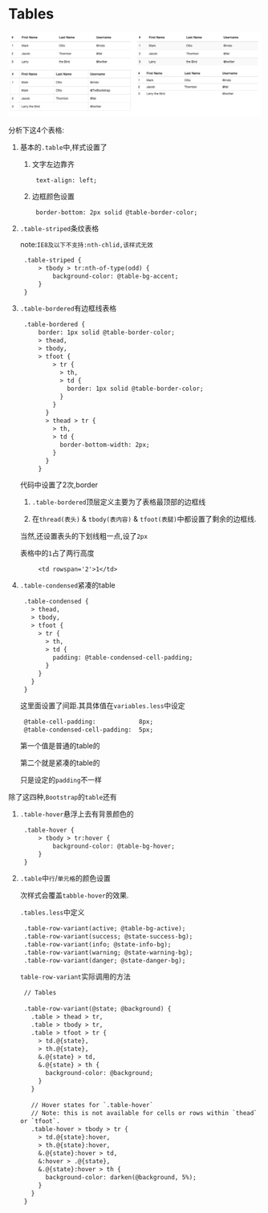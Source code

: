 # Tables

![Tables效果](QQ20151216-2.png)

分析下这4个表格:

1. 基本的`.table`中,样式设置了

    1. 文字左边靠齐

            text-align: left;
        
    2. 边框颜色设置        

            border-bottom: 2px solid @table-border-color;
         
2. `.table-striped`条纹表格

    note:`IE8及以下不支持:nth-chlid,该样式无效`

        .table-striped {
            > tbody > tr:nth-of-type(odd) {
                background-color: @table-bg-accent;
            }
        }
3. `.table-bordered`有边框线表格

        .table-bordered {
            border: 1px solid @table-border-color;
            > thead,
            > tbody,
            > tfoot {
                > tr {
                  > th,
                  > td {
                    border: 1px solid @table-border-color;
                  }
                }
              }
              > thead > tr {
                > th,
                > td {
                  border-bottom-width: 2px;
                }
              }
            }
     代码中设置了2次,border
    
    1. `.table-bordered`顶层定义主要为了表格最顶部的边框线
    
    2. 在`thread(表头)` & `tbody(表内容)` & `tfoot(表腿)`中都设置了剩余的边框线.
    
    当然,还设置表头的下划线粗一点,设了`2px` 
    
    表格中的`1`占了两行高度
    
            <td rowspan='2'>1</td>
            
4. `.table-condensed`紧凑的table
    
        .table-condensed {
          > thead,
          > tbody,
          > tfoot {
            > tr {
              > th,
              > td {
                padding: @table-condensed-cell-padding;
              }
            }
          }
        }

    这里面设置了间距.其具体值在`variables.less`中设定
    
        @table-cell-padding:            8px;
        @table-condensed-cell-padding:  5px;
        
    第一个值是普通的table的
    
    第二个就是紧凑的table的
    
    只是设定的`padding`不一样    

除了这四种,`Bootstrap`的`table`还有

1. `.table-hover`悬浮上去有背景颜色的

        .table-hover {
            > tbody > tr:hover {
                background-color: @table-bg-hover;
            }
        }

2. `.table`中`行`/`单元格`的颜色设置

    次样式会覆盖`tabble-hover`的效果.
    
    `.tables.less`中定义
    
        .table-row-variant(active; @table-bg-active);
        .table-row-variant(success; @state-success-bg);
        .table-row-variant(info; @state-info-bg);
        .table-row-variant(warning; @state-warning-bg);
        .table-row-variant(danger; @state-danger-bg);
        
    `table-row-variant`实际调用的方法
    
        // Tables

        .table-row-variant(@state; @background) {
          .table > thead > tr,
          .table > tbody > tr,
          .table > tfoot > tr {
            > td.@{state},
            > th.@{state},
            &.@{state} > td,
            &.@{state} > th {
              background-color: @background;
            }
          }
        
          // Hover states for `.table-hover`
          // Note: this is not available for cells or rows within `thead` or `tfoot`.
          .table-hover > tbody > tr {
            > td.@{state}:hover,
            > th.@{state}:hover,
            &.@{state}:hover > td,
            &:hover > .@{state},
            &.@{state}:hover > th {
              background-color: darken(@background, 5%);
            }
          }
        }














